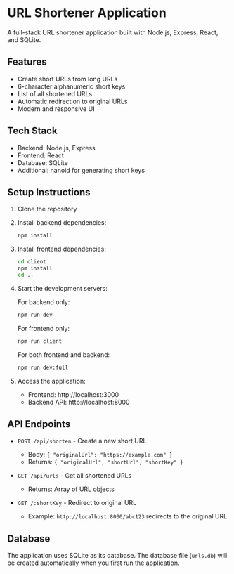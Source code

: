 # URL Shortener Application

A full-stack URL shortener application built with Node.js, Express, React, and SQLite.

## Features

- Create short URLs from long URLs
- 6-character alphanumeric short keys
- List of all shortened URLs
- Automatic redirection to original URLs
- Modern and responsive UI

## Tech Stack

- Backend: Node.js, Express
- Frontend: React
- Database: SQLite
- Additional: nanoid for generating short keys

## Setup Instructions

1. Clone the repository
2. Install backend dependencies:
   ```bash
   npm install
   ```

3. Install frontend dependencies:
   ```bash
   cd client
   npm install
   cd ..
   ```

4. Start the development servers:

   For backend only:
   ```bash
   npm run dev
   ```

   For frontend only:
   ```bash
   npm run client
   ```

   For both frontend and backend:
   ```bash
   npm run dev:full
   ```

5. Access the application:
   - Frontend: http://localhost:3000
   - Backend API: http://localhost:8000

## API Endpoints

- `POST /api/shorten` - Create a new short URL
  - Body: `{ "originalUrl": "https://example.com" }`
  - Returns: `{ "originalUrl", "shortUrl", "shortKey" }`

- `GET /api/urls` - Get all shortened URLs
  - Returns: Array of URL objects

- `GET /:shortKey` - Redirect to original URL
  - Example: `http://localhost:8000/abc123` redirects to the original URL

## Database

The application uses SQLite as its database. The database file (`urls.db`) will be created automatically when you first run the application. 